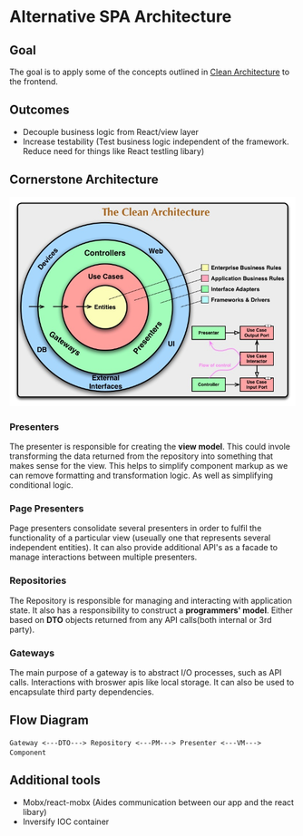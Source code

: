 # Alternative SPA Architecture

## Goal
The goal is to apply some of the concepts outlined in [Clean Architecture](https://blog.cleancoder.com/uncle-bob/2012/08/13/the-clean-architecture.html) to the frontend. 

## Outcomes
- Decouple business logic from React/view layer
- Increase testability (Test business logic independent of the framework. Reduce need for things like React testling libary)

## Cornerstone Architecture 
![Clean architecture!](./CleanArchitecture.jpeg "Clean architeture")

### Presenters
The presenter is responsible for creating the **view model**. This could invole transforming the data returned from the repository into something that makes sense for the view. This helps to simplify component markup as we can remove formatting and transformation logic. As well as simplifying conditional logic.

### Page Presenters
Page presenters consolidate several presenters in order to fulfil the functionality of a particular view (useually one that represents several independent entities).
It can also provide additional API's as a facade to manage interactions between multiple presenters. 


### Repositories
The Repository is responsible for managing and interacting with application state. It also has a responsibility to construct a **programmers' model**. Either based on **DTO** objects returned from any API calls(both internal or 3rd party).

### Gateways
The main purpose of a gateway is to abstract I/O processes, such as API calls. Interactions with broswer apis like local storage. It can also be used to encapsulate third party dependencies.

## Flow Diagram
`Gateway <---DTO---> Repository <---PM---> Presenter <---VM---> Component`

## Additional tools
- Mobx/react-mobx (Aides communication between our app and the react libary)
- Inversify IOC container 




